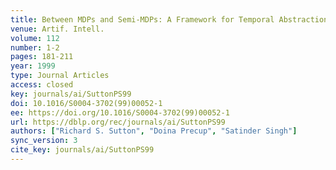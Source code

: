 ```yaml
---
title: Between MDPs and Semi-MDPs: A Framework for Temporal Abstraction in Reinforcement Learning.
venue: Artif. Intell.
volume: 112
number: 1-2
pages: 181-211
year: 1999
type: Journal Articles
access: closed
key: journals/ai/SuttonPS99
doi: 10.1016/S0004-3702(99)00052-1
ee: https://doi.org/10.1016/S0004-3702(99)00052-1
url: https://dblp.org/rec/journals/ai/SuttonPS99
authors: ["Richard S. Sutton", "Doina Precup", "Satinder Singh"]
sync_version: 3
cite_key: journals/ai/SuttonPS99
---
```

